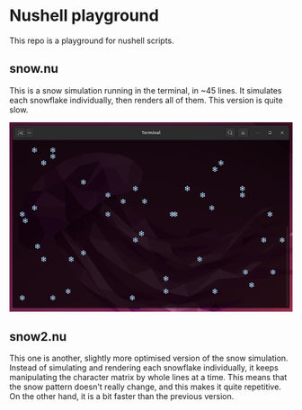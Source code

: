 # Nushell playground

This repo is a playground for nushell scripts.

## snow.nu

This is a snow simulation running in the terminal, in ~45 lines. It
simulates each snowflake individually, then renders all of them. This
version is quite slow.

![Snow simulation screenshot](snow-screenshot.png)

## snow2.nu

This one is another, slightly more optimised version of the snow simulation.
Instead of simulating and rendering each snowflake individually, it keeps
manipulating the character matrix by whole lines at a time. This means that
the snow pattern doesn't really change, and this makes it quite repetitive.
On the other hand, it is a bit faster than the previous version.
